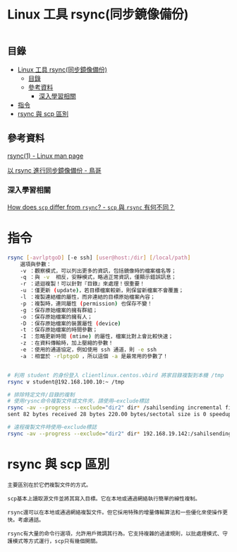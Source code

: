 # Linux 工具 rsync(同步鏡像備份)

```
```

## 目錄

- [Linux 工具 rsync(同步鏡像備份)](#linux-工具-rsync同步鏡像備份)
	- [目錄](#目錄)
	- [參考資料](#參考資料)
		- [深入學習相關](#深入學習相關)
- [指令](#指令)
- [rsync 與 scp 區別](#rsync-與-scp-區別)

## 參考資料

[rsync(1) - Linux man page](https://linux.die.net/man/1/rsync)

[以 rsync 進行同步鏡像備份 - 鳥哥](https://linux.vbird.org/linux_server/centos6/0310telnetssh.php#rsync)

### 深入學習相關

[How does `scp` differ from `rsync`? - `scp` 與 `rsync` 有何不同？](https://stackoverflow.com/questions/20244585/how-does-scp-differ-from-rsync)

# 指令

```bash
rsync [-avrlptgoD] [-e ssh] [user@host:/dir] [/local/path]
	選項與參數：
	-v ：觀察模式，可以列出更多的資訊，包括鏡像時的檔案檔名等；
	-q ：與 -v  相反，安靜模式，略過正常資訊，僅顯示錯誤訊息；
	-r ：遞迴複製！可以針對『目錄』來處理！很重要！
	-u ：僅更新 (update)，若目標檔案較新，則保留新檔案不會覆蓋；
	-l ：複製連結檔的屬性，而非連結的目標原始檔案內容；
	-p ：複製時，連同屬性 (permission) 也保存不變！
	-g ：保存原始檔案的擁有群組；
	-o ：保存原始檔案的擁有人；
	-D ：保存原始檔案的裝置屬性 (device)
	-t ：保存原始檔案的時間參數；
	-I ：忽略更新時間 (mtime) 的屬性，檔案比對上會比較快速；
	-z ：在資料傳輸時，加上壓縮的參數！
	-e ：使用的通道協定，例如使用 ssh 通道，則 -e ssh
	-a ：相當於 -rlptgoD ，所以這個 -a 是最常用的參數了！


# 利用 student 的身份登入 clientlinux.centos.vbird 將家目錄複製到本機 /tmp
rsync v student@192.168.100.10:~ /tmp

# 排除特定文件/目錄的複制
# 使用rysnc命令複製文件或文件夾，請使用–exclude標誌
rsync -av --progress --exclude="dir2" dir* /sahilsending incremental file listdir1/dir3/dir4/dir5/
sent 82 bytes received 28 bytes 220.00 bytes/sectotal size is 0 speedup is 0.00[root@linuxnix tmp]

# 遠程複製文件時使用–exclude標誌
rsync -av --progress --exclude="dir2" dir* 192.168.19.142:/sahilsending incremental file listdir1/dir3/dir4/dir5/
```

# rsync 與 scp 區別

```
主要區別在於它們複製文件的方式。

scp基本上讀取源文件並將其寫入目標。它在本地或通過網絡執行簡單的線性複制。

rsync還可以在本地或通過網絡複製文件。但它採用特殊的增量傳輸算法和一些優化來使操作更快。考慮通話。

rsync有大量的命令行選項，允許用戶微調其行為。它支持複雜的過濾規則，以批處理模式、守護模式等方式運行，scp只有幾個開關。
```